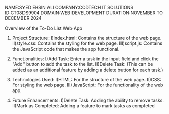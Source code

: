 NAME:SYED EHSIN ALI
COMPANY:CODTECH IT SOLUTIONS
ID:CT08DS9904
DOMAIN:WEB DEVELOPMENT
DURATION:NOVEMBER TO DECEMBER 2024


Overview of the To-Do List Web App

1. Project Structure:
I)index.html: Contains the structure of the web page.
II)style.css: Contains the styling for the web page.
III)script.js: Contains the JavaScript code that makes the app functional.

2. Functionalities:
I)Add Task: Enter a task in the input field and click the "Add" button to add the task to the list.
II)Delete Task: (This can be added as an additional feature by adding a delete button for each task.)

3. Technologies Used:
I)HTML: For the structure of the web page.
II)CSS: For styling the web page.
III)JavaScript: For the functionality of the web app.

4. Future Enhancements:
I)Delete Task: Adding the ability to remove tasks.
II)Mark as Completed: Adding a feature to mark tasks as completed
